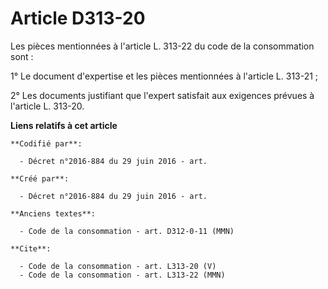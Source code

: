 # Article D313-20

Les pièces mentionnées à l'article L. 313-22 du code de la consommation sont : 

1° Le document d'expertise et les pièces mentionnées à l'article L. 313-21 ; 

2° Les documents justifiant que l'expert satisfait aux exigences prévues à l'article L. 313-20.

**Liens relatifs à cet article**

	**Codifié par**:

	  - Décret n°2016-884 du 29 juin 2016 - art.

	**Créé par**:

	  - Décret n°2016-884 du 29 juin 2016 - art.

	**Anciens textes**:

	  - Code de la consommation - art. D312-0-11 (MMN)

	**Cite**:

	  - Code de la consommation - art. L313-20 (V)
	  - Code de la consommation - art. L313-22 (MMN)

